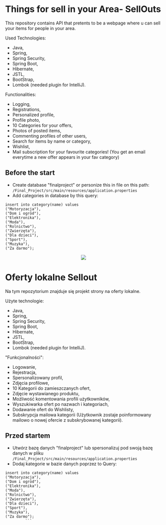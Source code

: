 <h1>Things for sell in your Area- SellOuts</h1>

This repository contains API that pretents to be a webpage where u can sell your items for people in your area.

Used Technologies:

- Java,
- Spring,
- Spring Security,
- Spring Boot,
- Hibernate,
- JSTL,
- BootStrap,
- Lombok (needed plugin for IntelliJ).

Functionalities:

* Logging,
* Registrations,
* Personalized profile,
* Profile photo,
* 10 Categories for your offers,
* Photos of posted items,
* Commenting profiles of other users,
* Search for items by name or category,
* Wishlist,
* Mail subscription for your favourite categories!
(You get an email everytime a new offer appears in your fav category)

<h2>Before the start</h2>

* Create database "finalproject" or personize this in file on this path: ```/Final_Project/src/main/resources/application.properties```
* Add categories in database by this query:
```
insert into category(name) values
("Motoryzacja"),
("Dom i ogród"),
("Elektronika"),
("Moda"),
("Rolnictwo"),
("Zwierzęta"),
("Dla dzieci"),
("Sport"),
("Muzyka"),
("Za darmo");
```
         
<center><img src="https://i.ibb.co/L5j04c0/sellouts.png"/></center>
         
<h1>Oferty lokalne Sellout</h1>

Na tym repozytorium znajduje się projekt strony na oferty lokalne.

Użyte technologie:

- Java,
- Spring,
- Spring Security,
- Spring Boot,
- Hibernate,
- JSTL,
- BootStrap,
- Lombok (needed plugin for IntelliJ).

"Funkcjonalności":

* Logowanie,
* Rejestracja,
* Spersonalizowany profil,
* Zdjęcia profilowe,
* 10 Kategorii do zamieszczanych ofert,
* Zdjęcie wystawianego produktu,
* Możliwość komentowania profili użytkowników,
* Wyszukiwarka ofert po nazwach i kategoriach,
* Dodawanie ofert do Wishlisty,
* Subskrypcja mailowa kategorii (Użytkownik zostaje poinformowany mailowo o nowej ofercie z subskrybowanej kategorii).


<h2>Przed startem</h2>

* Utwórz bazę danych "finalproject" lub spersonalizuj pod swoją bazę danych w pliku ```/Final_Project/src/main/resources/application.properties```
* Dodaj kategorie w bazie danych poprzez to Query:
```
insert into category(name) values
("Motoryzacja"),
("Dom i ogród"),
("Elektronika"),
("Moda"),
("Rolnictwo"),
("Zwierzęta"),
("Dla dzieci"),
("Sport"),
("Muzyka"),
("Za darmo");
         ```

